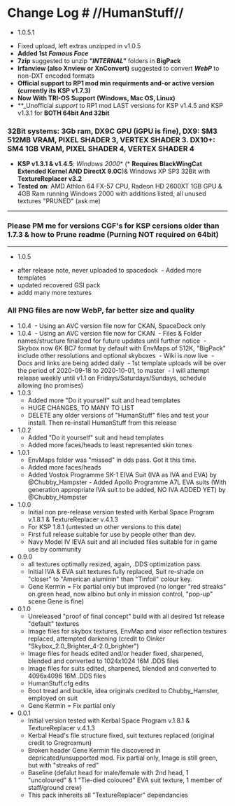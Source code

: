 # Change Log # //HumanStuff//

* 1.0.5.1
 - Fixed upload, left extras unzipped in v1.0.5
 - **Added 1st _Famous_ _Face_**
 - **7zip** suggested to unzip **_"INTERNAL"_** folders in **BigPack** 
 - **Irfanview (also Xnview or XnConvert)** suggested to convert **_WebP_** to non-DXT encoded formats 
 - **Official support to RP1 mod min requirments and-or active version (currently its KSP v1.7.3)**
 - **Now With TRI-OS Support (Windows, Mac OS, Linux)**
 - **_Unofficial _support_ to RP1 mod LAST versions for KSP v1.4.5 and KSP v1.3.1 for **BOTH 64bit And 32bit** 
 ### 32Bit systems: 3Gb ram, DX9C GPU (iGPU is fine), DX9: SM3 512MB VRAM, PIXEL SHADER 3, VERTEX SHADER 3. DX10+: SM4 1GB VRAM, PIXEL SHADER 4, VERTEX SHADER 4
 - **KSP v1.3.1 & v1.4.5**: _Windows_ _2000_* (* **Requires BlackWingCat Extended Kernel AND DirectX 9.0C**)& Windows XP SP3 32Bit with **TextureReplacer v3.2**
 - **Tested on**: AMD Athlon 64 FX-57 CPU, Radeon HD 2600XT 1GB GPU  & 4GB Ram running Windows 2000 with additions listed, all unused textures "PRUNED" (ask me)
***
### Please PM me for versions CGF's for KSP cersions older than 1.7.3 & how to Prune readme (Purning NOT required on 64bit)
***
* 1.0.5
 - after release note, never uploaded to spacedock
 - Added more templates
 - updated recovered GSI pack
 - addd many more textures
 ### All PNG files are now WebP, far better size and quality
* 1.0.4
 - Using an AVC version file now for CKAN, SpaceDock only 
* 1.0.4
 - Using an AVC version file now for CKAN 
 - Files & Folder names/structure finalized for future updates until further notice
 - Skybox now 6K BC7 format by default with EnvMaps of 512K, "BigPack" include other resolutions and optional skyboxes
 - Wiki is now live
 - Docs and links are being added daily
 - 1st template uploads will be over the period of 2020-09-18 to 2020-10-01, to master
 - I will attempt release weekly until v1.1 on Fridays/Saturdays/Sundays, schedule allowing (no promises)
* 1.0.3
  - Added more "Do it yourself" suit and head templates
  - HUGE CHANGES, TO MANY TO LIST
  - DELETE any older versions of "HumanStuff" files and test your install. Then re-install HumanStuff from this release
* 1.0.2
  - Added "Do it yourself" suit and head templates
  - Added more faces/heads to least represented skin tones
* 1.0.1
  - EnvMaps folder was "missed" in dds pass. Got it this time.
  - Added more faces/heads
  - Added Vostok Programme SK-1 EIVA Suit (IVA as IVA and EVA) by @Chubby_Hampster
  - Added Apollo Programme A7L EVA suits (With generation appropriate IVA suit to be added, NO IVA ADDED YET) by @Chubby_Hampster
* 1.0.0
  - Initial non pre-release version tested with Kerbal Space Program v.1.8.1 & TextureReplacer v.4.1.3
  - For KSP 1.8.1 (untested un other versions to this date)
  - First full release suitable for use by people other than dev.
  - Navy Model IV IEVA suit and all included files suitable for in game use by community
* 0.9.0
  - all textures optimally resized, again, .DDS optimization pass.
  - Initial IVA & EVA suit textures fully replaced, Suit re-shade on "closer" to "American aluminin" than "Tinfoil" colour key.  
  - Gene Kermin = Fix partial only but improved (no longer "red streaks" on green head, now albino but only in mission control, "pop-up" scene Gene is fine)
* 0.1.0
  - Unreleased "proof of final concept" build with all desired 1st release "default" textures
  - Image files for skybox textures, EnvMap and visor reflection textures replaced, attempted darkening (credit to Oinker "Skybox_2.0_Brighter_4-2.0_brighter")
  - Image files for heads edited and/or header fixed, sharpened, blended and converted to 1024x1024 16M .DDS files
  - Image files for suits edited, sharpened, blended and converted to 4096x4096 16M .DDS files
  - HumanStuff.cfg edits
  - Boot tread and buckle, idea originals credited to Chubby_Hamster, employed on suit
  - Gene Kermin = Fix partial only
* 0.0.1
  - Initial version tested with Kerbal Space Program v.1.8.1 & TextureReplacer v.4.1.3
  - Kerbal Head's file structure fixed, suit textures replaced (original credit to Gregroxmun)
  - Broken header Gene Kermin file discovered in depricated/unsupported mod. Fix partial only, Image is still green, but with "streaks of red"
  - Baseline (defalut head for male/female with 2nd head, 1 "uncoloured" & 1 "Tie-died coloured" EVA suit texture, 1 member of staff/ground crew)  
  - This pack inhereits all "TextureReplacer" dependancies
